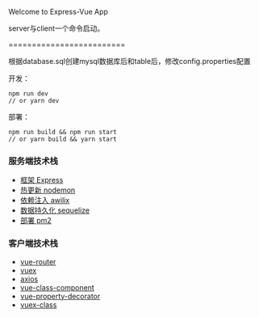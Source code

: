 Welcome to Express-Vue App

server与client一个命令启动。

=========================

根据database.sql创建mysql数据库后和table后，修改config.properties配置

开发：

```
npm run dev
// or yarn dev
```

部署：

```
npm run build && npm run start
// or yarn build && yarn start
```

### 服务端技术栈

*   [框架 Express](http://expressjs.com/)
*   [热更新 nodemon](https://github.com/remy/nodemon)
*   [依赖注入 awilix](https://github.com/jeffijoe/awilix)
*   [数据持久化 sequelize](https://github.com/sequelize/sequelize)
*   [部署 pm2](https://pm2.io/)

### 客户端技术栈

*   [vue-router](https://router.vuejs.org)
*   [vuex](https://vuex.vuejs.org)
*   [axios](https://github.com/axios/axios)
*   [vue-class-component](https://github.com/vuejs/vue-class-component)
*   [vue-property-decorator](https://github.com/kaorun343/vue-property-decorator#readme)
*   [vuex-class](https://github.com/ktsn/vuex-class)